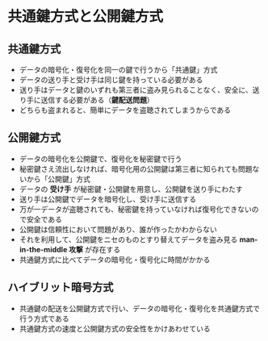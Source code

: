 # 共通鍵方式と公開鍵方式

## 共通鍵方式

- データの暗号化・復号化を同一の鍵で行うから「共通鍵」方式
- データの送り手と受け手は同じ鍵を持っている必要がある
- 送り手はデータと鍵のいずれも第三者に盗み見られることなく、安全に、送り手に送信する必要がある（**鍵配送問題**）
- どちらも盗まれると、簡単にデータを盗聴されてしまうからである

## 公開鍵方式

- データの暗号化を公開鍵で、復号化を秘密鍵で行う
- 秘密鍵さえ流出しなければ、暗号化用の公開鍵は第三者に知られても問題ないから「公開鍵」方式
- データの **受け手** が秘密鍵・公開鍵を用意し、公開鍵を送り手にわたす
- 送り手は公開鍵でデータを暗号化し、受け手に送信する
- 万が一データが盗聴されても、秘密鍵を持っていなければ復号化できないので安全である
- 公開鍵は信頼性において問題があり、誰が作ったかわからない
- それを利用して、公開鍵をニセのものとすり替えてデータを盗み見る **man-in-the-middle 攻撃** が存在する
- 共通鍵方式に比べてデータの暗号化・復号化に時間がかかる

## ハイブリット暗号方式

- 共通鍵の配送を公開鍵方式で行い、データの暗号化・復号化を共通鍵方式で行う方式である
- 共通鍵方式の速度と公開鍵方式の安全性をかけあわせている
